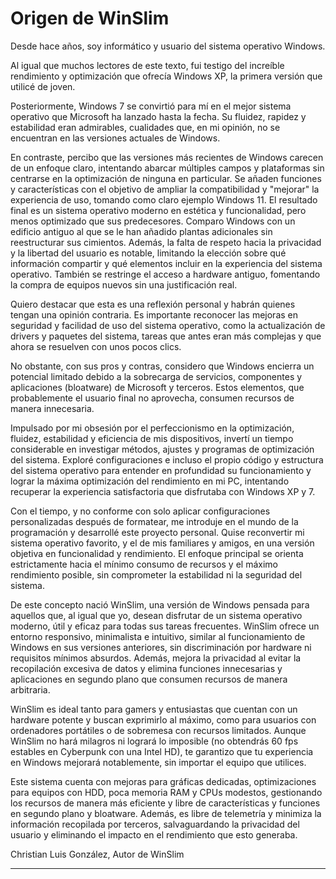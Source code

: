 # Origen de WinSlim

Desde hace años, soy informático y usuario del sistema operativo Windows.

Al igual que muchos lectores de este texto, fui testigo del increíble rendimiento y optimización que ofrecía Windows XP, la primera versión que utilicé de joven.

Posteriormente, Windows 7 se convirtió para mí en el mejor sistema operativo que Microsoft ha lanzado hasta la fecha. Su fluidez, rapidez y estabilidad eran admirables, cualidades que, en mi opinión, no se encuentran en las versiones actuales de Windows.

En contraste, percibo que las versiones más recientes de Windows carecen de un enfoque claro, intentando abarcar múltiples campos y plataformas sin centrarse en la optimización de ninguna en particular. Se añaden funciones y características con el objetivo de ampliar la compatibilidad y "mejorar" la experiencia de uso, tomando como claro ejemplo Windows 11. El resultado final es un sistema operativo moderno en estética y funcionalidad, pero menos optimizado que sus predecesores. Comparo Windows con un edificio antiguo al que se le han añadido plantas adicionales sin reestructurar sus cimientos. Además, la falta de respeto hacia la privacidad y la libertad del usuario es notable, limitando la elección sobre qué información compartir y qué elementos incluir en la experiencia del sistema operativo. También se restringe el acceso a hardware antiguo, fomentando la compra de equipos nuevos sin una justificación real.

Quiero destacar que esta es una reflexión personal y habrán quienes tengan una opinión contraria. Es importante reconocer las mejoras en seguridad y facilidad de uso del sistema operativo, como la actualización de drivers y paquetes del sistema, tareas que antes eran más complejas y que ahora se resuelven con unos pocos clics.

No obstante, con sus pros y contras, considero que Windows encierra un potencial limitado debido a la sobrecarga de servicios, componentes y aplicaciones (bloatware) de Microsoft y terceros. Estos elementos, que probablemente el usuario final no aprovecha, consumen recursos de manera innecesaria.

Impulsado por mi obsesión por el perfeccionismo en la optimización, fluidez, estabilidad y eficiencia de mis dispositivos, invertí un tiempo considerable en investigar métodos, ajustes y programas de optimización del sistema. Exploré configuraciones e incluso el propio código y estructura del sistema operativo para entender en profundidad su funcionamiento y lograr la máxima optimización del rendimiento en mi PC, intentando recuperar la experiencia satisfactoria que disfrutaba con Windows XP y 7.

Con el tiempo, y no conforme con solo aplicar configuraciones personalizadas después de formatear, me introduje en el mundo de la programación y desarrollé este proyecto personal. Quise reconvertir mi sistema operativo favorito, y el de mis familiares y amigos, en una versión objetiva en funcionalidad y rendimiento. El enfoque principal se orienta estrictamente hacia el mínimo consumo de recursos y el máximo rendimiento posible, sin comprometer la estabilidad ni la seguridad del sistema.

De este concepto nació WinSlim, una versión de Windows pensada para aquellos que, al igual que yo, desean disfrutar de un sistema operativo moderno, útil y eficaz para todas sus tareas frecuentes. WinSlim ofrece un entorno responsivo, minimalista e intuitivo, similar al funcionamiento de Windows en sus versiones anteriores, sin discriminación por hardware ni requisitos mínimos absurdos. Además, mejora la privacidad al evitar la recopilación excesiva de datos y elimina funciones innecesarias y aplicaciones en segundo plano que consumen recursos de manera arbitraria.

WinSlim es ideal tanto para gamers y entusiastas que cuentan con un hardware potente y buscan exprimirlo al máximo, como para usuarios con ordenadores portátiles o de sobremesa con recursos limitados. Aunque WinSlim no hará milagros ni logrará lo imposible (no obtendrás 60 fps estables en Cyberpunk con una Intel HD), te garantizo que tu experiencia en Windows mejorará notablemente, sin importar el equipo que utilices.

Este sistema cuenta con mejoras para gráficas dedicadas, optimizaciones para equipos con HDD, poca memoria RAM y CPUs modestos, gestionando los recursos de manera más eficiente y libre de características y funciones en segundo plano y bloatware. Además, es libre de telemetría y minimiza la información recopilada por terceros, salvaguardando la privacidad del usuario y eliminando el impacto en el rendimiento que esto generaba.


 Christian Luis González, Autor de WinSlim 

_____________________________________________________________________________________________________________________________________________________________________________________________________________________________________________


